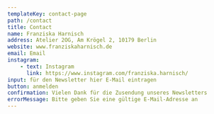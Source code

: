 ```yaml
---
templateKey: contact-page
path: /contact
title: Contact
name: Franziska Harnisch
address: Atelier 2OG, Am Krögel 2, 10179 Berlin
website: www.franziskaharnisch.de
email: Email
instagram: 
    - text: Instagram
      link: https://www.instagram.com/franziska.harnisch/
input: für den Newsletter hier E-Mail eintragen
button: anmelden
confirmation: Vielen Dank für die Zusendung unseres Newsletters
errorMessage: Bitte geben Sie eine gültige E-Mail-Adresse an
---
```

